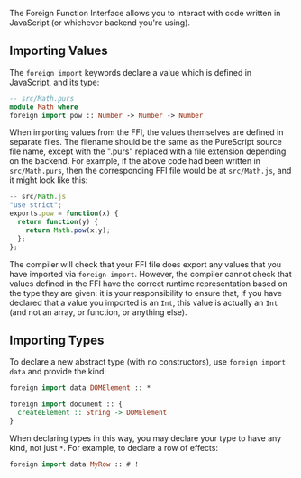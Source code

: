 The Foreign Function Interface allows you to interact with code written in JavaScript (or whichever backend you're using).

Importing Values
----------------

The `foreign import` keywords declare a value which is defined in JavaScript, and its type:

```purescript
-- src/Math.purs
module Math where
foreign import pow :: Number -> Number -> Number
```

When importing values from the FFI, the values themselves are defined in separate files. The filename should be the same as the PureScript source file name, except with the ".purs" replaced with a file extension depending on the backend. For example, if the above code had been written in `src/Math.purs`, then the corresponding FFI file would be at `src/Math.js`, and it might look like this:

```javascript
-- src/Math.js
"use strict";
exports.pow = function(x) {
  return function(y) {
    return Math.pow(x,y);
  };
};
```

The compiler will check that your FFI file does export any values that you have imported via `foreign import`. However, the compiler cannot check that values defined in the FFI have the correct runtime representation based on the type they are given: it is your responsibility to ensure that, if you have declared that a value you imported is an `Int`, this value is actually an `Int` (and not an array, or function, or anything else).

Importing Types
---------------

To declare a new abstract type (with no constructors), use `foreign import data` and provide the kind:

```purescript
foreign import data DOMElement :: *

foreign import document :: {
  createElement :: String -> DOMElement
}
```

When declaring types in this way, you may declare your type to have any kind, not just `*`. For example, to declare a row of effects:

```purescript
foreign import data MyRow :: # !
```
